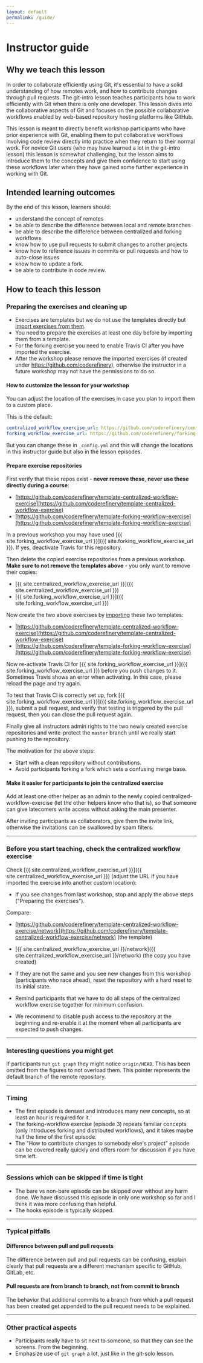 ```yaml
---
layout: default
permalink: /guide/
---
```


# Instructor guide

## Why we teach this lesson

In order to collaborate efficiently using Git, it's essential to have a solid understanding of 
how remotes work, and how to contribute changes through pull requests. 
The git-intro lesson teaches participants how to work efficiently with Git when there is only 
one developer. This lesson dives into the collaborative aspects of Git and focuses on the possible 
collaborative workflows enabled by web-based repository hosting platforms like GitHub.

This lesson is meant to directly benefit workshop participants who have prior experience with Git, 
enabling them to put collaborative workflows involving code review directly into practice 
when they return to their normal work. For novice Git users (who may have learned a lot in the git-intro 
lesson) this lesson is somewhat challenging, but the lesson aims to introduce them to the concepts
and give them confidence to start using these workflows later when they have gained some further experience 
in working with Git.

## Intended learning outcomes

By the end of this lesson, learners should:
- understand the concept of remotes
- be able to describe the difference between local and remote branches
- be able to describe the difference between centralized and forking workflows
- know how to use pull requests to submit changes to another projects
- know how to reference issues in commits or pull requests and how to auto-close issues
- know how to update a fork.
- be able to contribute in code review.

## How to teach this lesson

### Preparing the exercises and cleaning up

- Exercises are templates but we do not use the templates directly but
  [import exercises from them](https://help.github.com/en/articles/creating-a-repository-from-a-template).
- You need to prepare the exercises at least one day before by importing them from a template.
- For the forking exercise you need to enable Travis CI after you have imported the exercise.
- After the workshop please remove the imported exercises (if created under
  https://github.com/coderefinery), otherwise the instructor in a future
  workshop may not have the permissions to do so.


#### How to customize the lesson for your workshop

You can adjust the location of the exercises in case you plan to import them to a custom place.

This is the default:

```yaml
centralized_workflow_exercise_url: https://github.com/coderefinery/centralized-workflow-exercise
forking_workflow_exercise_url: https://github.com/coderefinery/forking-workflow-exercise
```

But you can change these in `_config.yml`
and this will change the locations in this instructor guide
but also in the lesson episodes.


#### Prepare exercise repositories

First verify that these repos exist - **never remove these**, **never use these directly during a course**:
- [https://github.com/coderefinery/template-centralized-workflow-exercise](https://github.com/coderefinery/template-centralized-workflow-exercise)
- [https://github.com/coderefinery/template-forking-workflow-exercise](https://github.com/coderefinery/template-forking-workflow-exercise)

In a previous workshop you may have used
[{{ site.forking_workflow_exercise_url }}]({{ site.forking_workflow_exercise_url }}).
If yes, deactivate Travis for this repository.

Then delete the copied exercise repositories from a previous workshop.
**Make sure to not remove the templates above** - you only want to remove their copies:
- [{{ site.centralized_workflow_exercise_url }}]({{ site.centralized_workflow_exercise_url }})
- [{{ site.forking_workflow_exercise_url }}]({{ site.forking_workflow_exercise_url }})

Now create the two above exercises by [importing](https://help.github.com/en/articles/creating-a-repository-from-a-template)
these two templates:
- [https://github.com/coderefinery/template-centralized-workflow-exercise](https://github.com/coderefinery/template-centralized-workflow-exercise)
- [https://github.com/coderefinery/template-forking-workflow-exercise](https://github.com/coderefinery/template-forking-workflow-exercise)

Now re-activate Travis CI for
[{{ site.forking_workflow_exercise_url }}]({{ site.forking_workflow_exercise_url }})
before you push changes to it.
Sometimes Travis shows an error when activating. In this case, please reload the page and try again.

To test that Travis CI is correctly set up,
fork [{{ site.forking_workflow_exercise_url }}]({{ site.forking_workflow_exercise_url }}),
submit a pull request, and
verify that testing is triggered by the pull request, then you can close the pull request again.

Finally give all instructors admin rights to the two newly created exercise repositories and write-protect the
`master` branch until we really start pushing to the repository.

The motivation for the above steps:
- Start with a clean repository without contributions.
- Avoid participants forking a fork which sets a confusing merge base.


#### Make it easier for participants to join the centralized exercise

Add at least one other helper as an admin to the newly copied centralized-workflow-exercise (let the
other helpers know who that is), so that someone can give latecomers
write access without asking the main presenter.

After inviting participants as collaborators, give them the invite link, otherwise
the invitations can be swallowed by spam filters.

---

### Before you start teaching, check the centralized workflow exercise

Check [{{ site.centralized_workflow_exercise_url }}]({{ site.centralized_workflow_exercise_url }}) (adjust the URL if you have imported the exercise into another custom location):
- If you see changes from last workshop, stop and apply the above steps ("Preparing the exercises").

Compare:
- [https://github.com/coderefinery/template-centralized-workflow-exercise/network](https://github.com/coderefinery/template-centralized-workflow-exercise/network) (the template)
- [{{ site.centralized_workflow_exercise_url }}/network]({{ site.centralized_workflow_exercise_url }}/network) (the copy you have created)

- If they are not the same and you see new changes from this workshop
  (participants who race ahead), reset the repository with a hard reset to its initial state.
- Remind participants that we have to do all steps of the centralized workflow
  exercise together for minimum confusion.
- We recommend to disable push access to the repository at the beginning and re-enable it at the moment when all participants are expected
  to push changes.

---

### Interesting questions you might get

If participants run `git graph` they might notice `origin/HEAD`.
This has been omitted from the figures to not overload them.
This pointer represents the default branch of the remote repository.

---

### Timing

- The first episode is densest and introduces many new concepts,
  so at least an hour is required for it.
- The forking-workflow exercise (episode 3) repeats familiar concepts (only
  introduces forking and distributed workflows), and it takes maybe half the
  time of the first episode.
- The "How to contribute changes to somebody else's project" episode can be
  covered really quickly and offers room for discussion if you have time left.


---

### Sessions which can be skipped if time is tight

- The bare vs non-bare episode can be skipped over without any harm done. We have discussed this episode
  in only one workshop so far and I think it was more confusing than helpful.
- The hooks episode is typically skipped.

---

### Typical pitfalls

#### Difference between pull and pull requests

The difference between pull and pull requests can be confusing, explain clearly that
pull requests are a different mechanism specific to GitHub, GitLab, etc.


#### Pull requests are from branch to branch, not from commit to branch

The behavior that additional commits to a branch from which a pull request has been created get appended
to the pull request needs to be explained.

---

### Other practical aspects

- Participants really have to sit next to someone, so that they can see the screens. From the beginning.
- Emphasize use of `git graph` a lot, just like in the git-solo lesson.
